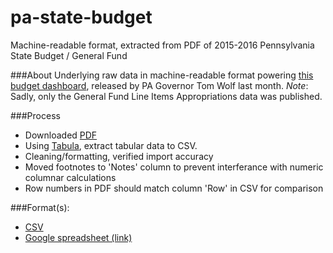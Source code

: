 # pa-state-budget
Machine-readable format, extracted from PDF of 2015-2016 Pennsylvania State Budget / General Fund

###About
Underlying raw data in machine-readable format powering [this budget dashboard](http://www.portal.state.pa.us/imageserver/budget2015/GBD_2015.html), released by PA Governor Tom Wolf last month. _Note_: Sadly, only the General Fund Line Items Appropriations data was published.


###Process
- Downloaded [PDF](2015-16_Line_Item_Appropriations.pdf) 
- Using [Tabula](https://github.com/tabulapdf/tabula), extract tabular data to CSV.
- Cleaning/formatting, verified import accuracy
- Moved footnotes to 'Notes' column to prevent interferance with numeric columnar calculations
- Row numbers in PDF should match column 'Row' in CSV for comparison

###Format(s): 
- [CSV](PA_Budget-General_Fund_15-16.csv)
- [Google spreadsheet (link)](https://docs.google.com/spreadsheets/d/14yVqUxCbK70aHMW-lKCwfxBYkeUW5glEh_E_zFfBaog/edit?usp=sharing)
